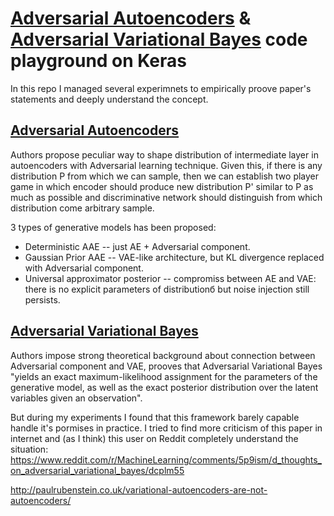 # [Adversarial Autoencoders](https://arxiv.org/abs/1511.05644.pdf) & [Adversarial Variational Bayes](https://arxiv.org/abs/1701.04722.pdf) code playground on Keras

In this repo I managed several experimnets to empirically proove paper's statements and deeply understand the concept.

## [Adversarial Autoencoders](https://arxiv.org/abs/1511.05644.pdf)

Authors propose peculiar way to shape distribution of intermediate layer in autoencoders with Adversarial learning technique. Given this, if there is any distribution P from which we can sample, then we can establish two player game in which encoder should produce new distribution P' similar to P as much as possible and discriminative network should distinguish from which distribution come arbitrary sample.

3 types of generative models has been proposed:
* Deterministic AAE -- just AE + Adversarial component.
* Gaussian Prior AAE -- VAE-like architecture, but KL divergence replaced with Adversarial component.
* Universal approximator posterior -- compromiss between AE and VAE: there is no explicit parameters of distributionб but noise injection still persists.

## [Adversarial Variational Bayes](https://arxiv.org/abs/1701.04722.pdf)

Authors impose strong theoretical background about connection between Adversarial component and VAE, prooves that Adversarial Variational Bayes "yields an exact maximum-likelihood assignment for the parameters of the generative model, as well as the exact posterior distribution over the latent variables given an observation".

But during my experiments I found that this framework barely capable handle it's pormises in practice. I tried to find more criticism of this paper in internet and (as I think) this user on Reddit completely understand the situation: https://www.reddit.com/r/MachineLearning/comments/5p9ism/d_thoughts_on_adversarial_variational_bayes/dcplm55

http://paulrubenstein.co.uk/variational-autoencoders-are-not-autoencoders/